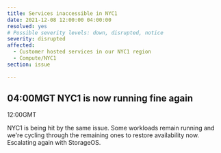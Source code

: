 ```yaml
---
title: Services inaccessible in NYC1
date: 2021-12-08 12:00:00 04:00:00
resolved: yes
# Possible severity levels: down, disrupted, notice
severity: disrupted
affected:
  - Customer hosted services in our NYC1 region
  - Compute/NYC1
section: issue

---
```

04:00MGT
NYC1 is now running fine again
---

12:00GMT

NYC1 is being hit by the same issue. Some workloads remain running and we're cycling through the remaining ones to restore availability now. Escalating again with StorageOS.
